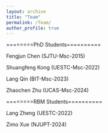 ```yaml
---
layout: archive
title: "Team"
permalink: /Team/
author_profile: true
---
```


========PhD Students==========

Fengjun Chen (SJTU-Msc-2015)

Shuangfeng Kong (UESTC-Msc-2022)

Lang Qin (BIT-Msc-2023)

Zhaochen Zhu (UCAS-Msc-2024)

========RBM Students==========

Lang Zheng (UESTC-2022)

Zimo Xue (NJUPT-2024)

